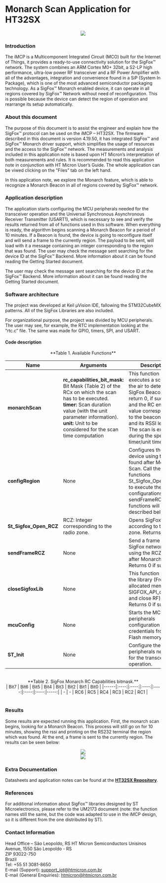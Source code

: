 # Monarch Scan Application for HT32SX 

<div align="center">
  <img src="https://encrypted-tbn0.gstatic.com/images?q=tbn:ANd9GcSesenrhZDRBpVRdUHpQ5ouT6wUTu0t0zaYtSI5GZqXJjGc2tor4Q&s">
</div>

### Introduction
The iMCP is a Multicomponent Integrated Circuit (MCO) built for the Internet of Things, it provides a ready-to-use connectivity solution for the SigFox™ network. 
The system combines an ARM Cortex M0+ 32bit, a S2-LP high performance, ultra-low power RF transceiver and a RF Power Amplifier with all of the advantages, integration and convenience found in a SiP (System In Package), which is one of the most advanced semiconductor packaging technology.
As a SigFox™ Monarch enabled device, it can operate in all regions covered by SigFox™ Network without need of reconfiguration. This is possible because the device can detect the region of operation and rearrange its setup automatically.

### About this document 
The purpose of this document is to assist the engineer and explain how the SigFox™ protocol can be used on the iMCP – HT32SX. The firmware described in this document is version 4.19.50, it has integrated SigFox™ and SigFox™ Monarch driver support, which simplifies the usage of resources and the access to the SigFox™ network. The measurements and analysis included in this application note is based upon HT Micron’s interpretation of both measurements and rules. It is recommended to read this application note in conjunction with HT Micron User’s Guide.
The whole application can be viwed clicking on the "Files" tab on the left hand.

In this application note, we explore the Monarch feature, which is able to recognize a Monarch Beacon in all of regions covered by SigFox™ network.

### Application description
The application starts configuring the MCU peripherals needed for the transceiver operation and the Universal Synchronous Asynchronous Receiver Transmitter (USART1), which is necessary to see and verify the results returned from all of functions used in this software. When everything is ready, the algorithm begins scanning a Monarch Beacon for a period of 10 minutes. If a Beacon is found, the device is going to reconfigure itself and will send a frame to the currently region. The payload to be sent, will load with it a message containing an integer corresponding to the region that was found. 
The user may check the message sent searching for the device ID at the SigFox™ Backend. More information about it can be found reading the Getting Started document.

The user may check the message sent searching for the device ID at the SigFox™ Backend. More information about it can be found reading the Getting Started document.

### Software architecture 
The project was developed at Keil µVision IDE, fallowing the STM32CubeMX patterns. All of the SigFox Libraries are also included.

For organizational purpose, the project was divided by MCU peripherals. The user may see, for example, the RTC implementation looking at the “rtc.c” file. The same was made for GPIO, timers, SPI, and USART.

#### Code description

<div align="center">
	**Table 1. Available Functions**
</div>

| Name | Arguments | Descripton | 
| --- | --- | --- |
| **monarchScan** | **rc_capabilities_bit_mask:**  Bit Mask (Table 2) of the RCx on which the scan has to be executed.<br/> **timer:** Scan duration value (with the unit parameter information). <br/> **unit:** Unit to be considered for the scan time computation | This function executes a scan of the air to detect a SigFox Beacon. It will return 0, if success and the RC enum value corresponding to the beacon found and its RSSI level. The scan is executed during the specific timer/unit time. |
| **configRegion** | None | Configures the device using the RCZ found after Monarch Scan. Call the functions St_Sigfox_Open_RCZ, to execute these configurations and sendFrameRCZ. Both functions will be described below. |
| **St_Sigfox_Open_RCZ** | RCZ: Integer corresponding to the radio zone. |  Opens SigFox Library according to the zone. Returns 0 if ok. |
| **sendFrameRCZ** | None | Send a frame to the SigFox network using the RCZ found after Monarch Scan. Returns 0 if success. |
| **closeSigfoxLib** | None | This function closes the library (Free the allocated memory of SIGFOX_API_open and close RF). Returns 0 if success. |
| **mcuConfig** | None | Starts the MCU peripherals configuration and get credentials from Flash memory. |
| **ST_Init** | None | Configure the MCU peripherals needed for the transceiver operation. |

<br/>

<div align="center">
	**Table 2. SigFox Monarch RC Capabilities bitmask.**
</div>

<div align="center">
	| Bit7 | Bit6 | Bit5 | Bit4 | Bit3 | Bit2 | Bit1 | Bit0 |
	|------|:----:|:----:|:----:|:----:|:----:|:----:|-----:|
	|   -  |   -  | RC6  | RC5  | RC4  | RC3  | RC2  |  RC1 |
</div>

<br/>

### Results
Some results are expected running this application. First, the monarch scan begins, looking for a Monarch Beacon. This process will still go on for 10 minutes, showing the rssi and printing on the RS232 terminal the region which was found. At the end, a frame is sent to the currently region. 
The results can be seen below:

<div align="center">
  <img src="https://www.googleapis.com/drive/v3/files/1Zk3hGocssoDgSSVlAkGDNPV6K7wrB6Dk?alt=media&key=AIzaSyCm-djN9v8CYvbkJ1YNUGdKxo0DrotYn74">
</div>

<div align="center">
  <img src="https://www.googleapis.com/drive/v3/files/1ixfsPEG8xkcZ4hOcd0WZYsEAXSc6SSlp?alt=media&key=AIzaSyCm-djN9v8CYvbkJ1YNUGdKxo0DrotYn74">
</div>

### Extra Documentation 
Datasheets and application notes can be found at the [**HT32SX Repository**](https://github.com/htmicron/ht32sx).

### References
For additional information about SigFox™ libraries designed by ST Microelectronics, please refer to the UM2173 document (note: the function names still the same, but the code was adapted to use in the iMCP design, so it is different from the one distributed by ST).

### Contact Information

Head Office – São Leopoldo, RS 
HT Micron Semiconductors
Unisinos Avenue, 1550
São Leopoldo - RS             
ZIP 93022-750 <br/>
Brazil <br/>
Tel: +55 51 3081-8650 <br/>
E-mail (Support): support_iot@htmicron.com.br <br/>
E-mail (General Enquiries): htmicron@htmicron.com.br
